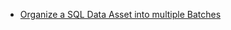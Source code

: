- [Organize a SQL Data Asset into multiple Batches](docs/guides/connecting_to_your_data/fluent/data_assets/how_to_organize_batches_in_a_sql_based_data_asset.md)